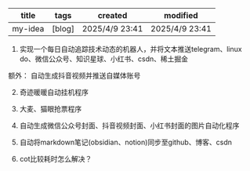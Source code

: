 | title          | tags   | created               | modified              |
|----------------|--------|-----------------------|-----------------------|
| my-idea        | [blog] | 2025/4/9 23:41| 2025/4/9 23:41 |


1. 实现一个每日自动追踪技术动态的机器人，并将文本推送telegram、linux do、微信公众号、知识星球、小红书、csdn、稀土掘金

额外： 自动生成抖音视频并推送自媒体账号

2. 奇迹暖暖自动挂机程序

3. 大麦、猫眼抢票程序

4. 自动生成微信公众号封面、抖音视频封面、小红书封面的图片自动化程序

5. 自动将markdown笔记(obsidian、notion)同步至github、博客、csdn

6. cot比较耗时怎么解决？